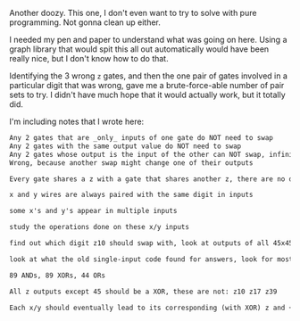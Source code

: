 Another doozy. This one, I don't even want to try to solve with pure programming. Not gonna clean up either.

I needed my pen and paper to understand what was going on here. Using a graph library that would spit this all out automatically would have been really nice, but I don't know how to do that.

Identifying the 3 wrong `z` gates, and then the one pair of gates involved in a particular digit that was wrong, gave me a brute-force-able number of pair sets to try. I didn't have much hope that it would actually work, but it totally did.

I'm including notes that I wrote here:

```txt
Any 2 gates that are _only_ inputs of one gate do NOT need to swap
Any 2 gates with the same output value do NOT need to swap
Any 2 gates whose output is the input of the other can NOT swap, infinite loop
Wrong, because another swap might change one of their outputs

Every gate shares a z with a gate that shares another z, there are no discrete clusters

x and y wires are always paired with the same digit in inputs

some x's and y's appear in multiple inputs

study the operations done on these x/y inputs

find out which digit z10 should swap with, look at outputs of all 45x45 results

look at what the old single-input code found for answers, look for most common gates among these

89 ANDs, 89 XORs, 44 ORs

All z outputs except 45 should be a XOR, these are not: z10 z17 z39

Each x/y should eventually lead to its corresponding (with XOR) z and +1 z (with AND)
```
